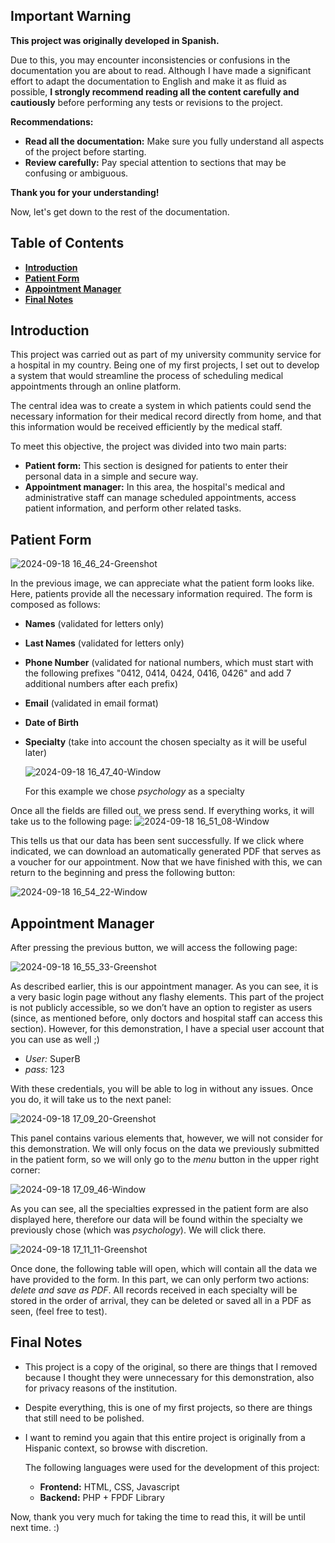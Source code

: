 ## Important Warning

**This project was originally developed in Spanish.**

Due to this, you may encounter inconsistencies or confusions in the documentation you are about to read. Although I have made a significant effort to adapt the documentation to English and make it as fluid as possible, **I strongly recommend reading all the content carefully and cautiously** before performing any tests or revisions to the project.

**Recommendations:**

* **Read all the documentation:** Make sure you fully understand all aspects of the project before starting.
* **Review carefully:** Pay special attention to sections that may be confusing or ambiguous.
  

**Thank you for your understanding!**

Now, let's get down to the rest of the documentation.



## Table of Contents

* **[Introduction](https://github.com/BIARES07/The-Hospital-Project/new/main?filename=README.md#introduction)**
* **[Patient Form](https://github.com/BIARES07/The-Hospital-Project/tree/main#patient-form)**
* **[Appointment Manager](https://github.com/BIARES07/The-Hospital-Project/tree/main#appointment-manager)**
* **[Final Notes](https://github.com/BIARES07/The-Hospital-Project/tree/main#final-notes)**
 

## Introduction

This project was carried out as part of my university community service for a hospital in my country. Being one of my first projects, I set out to develop a system that would streamline the process of scheduling medical appointments through an online platform.

The central idea was to create a system in which patients could send the necessary information for their medical record directly from home, and that this information would be received efficiently by the medical staff.

To meet this objective, the project was divided into two main parts:

* **Patient form:** This section is designed for patients to enter their personal data in a simple and secure way.
* **Appointment manager:** In this area, the hospital's medical and administrative staff can manage scheduled appointments, access patient information, and perform other related tasks.


## Patient Form
![2024-09-18 16_46_24-Greenshot](https://github.com/user-attachments/assets/44f9fffb-0713-41ca-a3f8-eb3cbeecb169)

In the previous image, we can appreciate what the patient form looks like. Here, patients provide all the necessary information required. The form is composed as follows:

* **Names** (validated for letters only)
* **Last Names** (validated for letters only)
* **Phone Number** (validated for national numbers, which must start with the following prefixes "0412, 0414, 0424, 0416, 0426" and add 7 additional numbers after each prefix)
* **Email** (validated in email format)
* **Date of Birth**
* **Specialty** (take into account the chosen specialty as it will be useful later)

  ![2024-09-18 16_47_40-Window](https://github.com/user-attachments/assets/936e25f4-9d38-4e6c-9f15-09e65b89acc7)

  For this example we chose *psychology* as a specialty

Once all the fields are filled out, we press send. If everything works, it will take us to the following page:
  ![2024-09-18 16_51_08-Window](https://github.com/user-attachments/assets/ddd9954d-2169-4307-9425-d400a8301696)

This tells us that our data has been sent successfully. If we click where indicated, we can download an automatically generated PDF that serves as a voucher for our appointment.
Now that we have finished with this, we can return to the beginning and press the following button:


![2024-09-18 16_54_22-Window](https://github.com/user-attachments/assets/2a4d7a22-8d9c-44f6-8e61-dc756e95e2bb)


## Appointment Manager
After pressing the previous button, we will access the following page:

![2024-09-18 16_55_33-Greenshot](https://github.com/user-attachments/assets/e043a62c-3a7f-4c6b-859d-f341731f6b82)

As described earlier, this is our appointment manager. As you can see, it is a very basic login page without any flashy elements. This part of the project is not publicly accessible, 
so we don’t have an option to register as users (since, as mentioned before, only doctors and hospital staff can access this section). However, for this demonstration, 
I have a special user account that you can use as well ;)

* *User:* SuperB
* *pass:* 123

With these credentials, you will be able to log in without any issues. Once you do, it will take us to the next panel:

![2024-09-18 17_09_20-Greenshot](https://github.com/user-attachments/assets/e9d7b3da-b3ee-459d-8a51-14f223e01b2b)

This panel contains various elements that, however, we will not consider for this demonstration. We will only focus on the data we previously submitted in the patient form,
so we will only go to the *menu* button in the upper right corner:

![2024-09-18 17_09_46-Window](https://github.com/user-attachments/assets/877aa40f-e4a8-443d-a574-17e8b5580fad)

As you can see, all the specialties expressed in the patient form are also displayed here,
therefore our data will be found within the specialty we previously chose (which was *psychology*). We will click there.

![2024-09-18 17_11_11-Greenshot](https://github.com/user-attachments/assets/f2209e49-2693-4f03-b4a7-ced8fd1dfe66)

Once done, the following table will open, which will contain all the data we have provided to the form. In this part, we can only perform two actions: *delete and save as PDF*.
All records received in each specialty will be stored in the order of arrival, they can be deleted or saved all in a PDF as seen, (feel free to test).

## Final Notes

* This project is a copy of the original, so there are things that I removed because I thought they were unnecessary for this demonstration, also for privacy reasons of the institution.
* Despite everything, this is one of my first projects, so there are things that still need to be polished.
* I want to remind you again that this entire project is originally from a Hispanic context, so browse with discretion.

  The following languages ​​were used for the development of this project:
  * **Frontend:** HTML, CSS, Javascript
  *  **Backend:** PHP + FPDF Library

 Now, thank you very much for taking the time to read this, it will be until next time. :)

